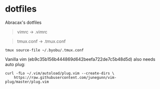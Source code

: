# dotfiles
Abracax's dotfiles


> vimrc -> .vimrc

> tmux.conf -> .tmux.conf


```
tmux source-file ~/.byobu/.tmux.conf
```

Vanilla vim (eb9c35b156b444869d642beefa722de7c5b48d5d) also needs auto plug:
```
curl -fLo ~/.vim/autoload/plug.vim --create-dirs \
    https://raw.githubusercontent.com/junegunn/vim-plug/master/plug.vim
```

